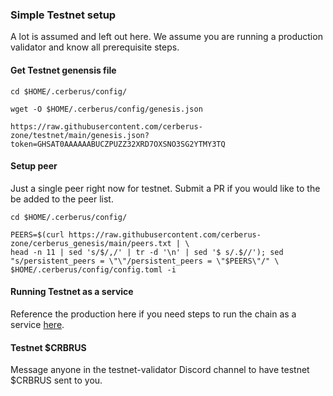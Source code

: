 ### Simple Testnet setup

A lot is assumed and left out here. We assume you are running a production validator and know all prerequisite steps.

#### Get Testnet genensis file

```
cd $HOME/.cerberus/config/

wget -O $HOME/.cerberus/config/genesis.json

https://raw.githubusercontent.com/cerberus-zone/testnet/main/genesis.json?token=GHSAT0AAAAAABUCZPUZZ32XRD7OXSNO3SG2YTMY3TQ
```

#### Setup peer
Just a single peer right now for testnet. Submit a PR if you would like to the be added to the peer list.

```
cd $HOME/.cerberus/config/

PEERS=$(curl https://raw.githubusercontent.com/cerberus-zone/cerberus_genesis/main/peers.txt | \
head -n 11 | sed 's/$/,/' | tr -d '\n' | sed '$ s/.$//'); sed "s/persistent_peers = \"\"/persistent_peers = \"$PEERS\"/" \
$HOME/.cerberus/config/config.toml -i
```

#### Running Testnet as a service

Reference the production here if you need steps to run the chain as a service <a href="https://www.cerberus.zone/running-a-validator.html#running-cerberus-as-a-service-systemd" target="_blank">here</a>.

#### Testnet $CRBRUS
Message anyone in the testnet-validator Discord channel to have testnet $CRBRUS sent to you.
